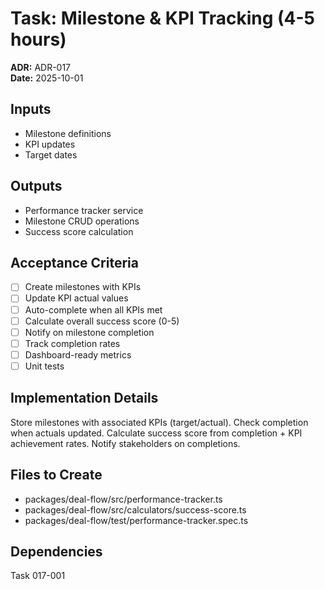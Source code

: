 # Task: Milestone & KPI Tracking (4-5 hours)
**ADR:** ADR-017  
**Date:** 2025-10-01

## Inputs
- Milestone definitions
- KPI updates
- Target dates

## Outputs
- Performance tracker service
- Milestone CRUD operations
- Success score calculation

## Acceptance Criteria
- [ ] Create milestones with KPIs
- [ ] Update KPI actual values
- [ ] Auto-complete when all KPIs met
- [ ] Calculate overall success score (0-5)
- [ ] Notify on milestone completion
- [ ] Track completion rates
- [ ] Dashboard-ready metrics
- [ ] Unit tests

## Implementation Details
Store milestones with associated KPIs (target/actual). Check completion when actuals updated. Calculate success score from completion + KPI achievement rates. Notify stakeholders on completions.

## Files to Create
- packages/deal-flow/src/performance-tracker.ts
- packages/deal-flow/src/calculators/success-score.ts
- packages/deal-flow/test/performance-tracker.spec.ts

## Dependencies
Task 017-001